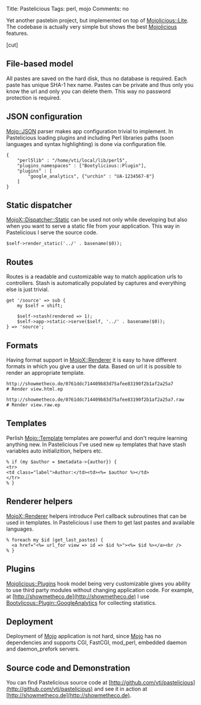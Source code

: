 Title: Pastelicious
Tags: perl, mojo
Comments: no

Yet another pastebin project, but implemented on top of [Mojolicious::Lite](https://metacpan.org/pod/Mojolicious::Lite). The codebase is actually very simple but shows the best [Mojolicious](https://metacpan.org/pod/Mojolicious) features.

[cut]

## File-based model

All pastes are saved on the hard disk, thus no database is required. Each paste has unique SHA-1 hex name. Pastes can be private and thus only you know the url and only you can delete them. This way no password protection is required.

## JSON configuration

[Mojo::JSON](https://metacpan.org/pod/Mojo::JSON) parser makes app configuration trivial to implement. In Pastelicious loading plugins and including Perl libraries paths (soon languages and syntax highlighting) is done via configuration file.

    {
        "perl5lib" : "/home/vti/local/lib/perl5",
        "plugins_namespaces" : ["Bootylicious::Plugin"],
        "plugins" : [ 
            "google_analytics", {"urchin" : "UA-1234567-8"}
        ]   
    }

## Static dispatcher

[MojoX::Dispatcher::Static](https://metacpan.org/pod/MojoX::Dispatcher::Static) can be used not only while developing but also when you want to serve a static file from your application. This way in Pastelicious I serve the source code.

    $self->render_static('../' . basename($0));

## Routes

Routes is a readable and customizable way to match application urls to controllers. Stash is automatically populated by captures and everything else is just trivial.

    get '/source' => sub {
        my $self = shift;

        $self->stash(rendered => 1); 
        $self->app->static->serve($self, '../' . basename($0));
    } => 'source';

## Formats

Having format support in [MojoX::Renderer](https://metacpan.org/pod/MojoX::Renderer) it is easy to have different formats in which you give a user the data. Based on url it is possible to render an appropriate template.

    http://showmetheco.de/0761ddc714409b83d75afee83190f2b1af2a25a7
    # Render view.html.ep

    http://showmetheco.de/0761ddc714409b83d75afee83190f2b1af2a25a7.raw
    # Render view.raw.ep

## Templates

Perlish [Mojo::Template](https://metacpan.org/pod/Mojo::Template) templates are powerful and don't require learning anything new. In Pastelicious I've used new `ep` templates that have stash variables auto initializition, helpers etc.

    % if (my $author = $metadata->{author}) {
    <tr>
    <td class="label">Author:</td><td><%= $author %></td>
    </tr>
    % }  

## Renderer helpers

[MojoX::Renderer](https://metacpan.org/pod/MojoX::Renderer) helpers introduce Perl callback subroutines that can be used in templates. In Pastelicious I use them to get last pastes and available languages.

    % foreach my $id (get_last_pastes) {
      <a href="<%= url_for view => id => $id %>"><%= $id %></a><br />
    % }

## Plugins

[Mojolicious::Plugins](https://metacpan.org/pod/Mojolicious::Plugins) hook model being very customizable gives you ability to use third party modules without changing application code. For example, at [http://showmetheco.de](http://showmetheco.de) I use [Bootylicous::Plugin::GoogleAnalytics](https://metacpan.org/pod/Bootylicous::Plugin::GoogleAnalytics) for collecting statistics.

## Deployment

Deployment of [Mojo](https://metacpan.org/pod/Mojo) application is not hard, since [Mojo](https://metacpan.org/pod/Mojo) has no dependencies and supports CGI, FastCGI, mod\_perl, embedded daemon and daemon\_prefork servers.

## Source code and Demonstration

You can find Pastelicious source code at [http://github.com/vti/pastelicious](http://github.com/vti/pastelicious) and see it in action at [http://showmetheco.de](http://showmetheco.de).
